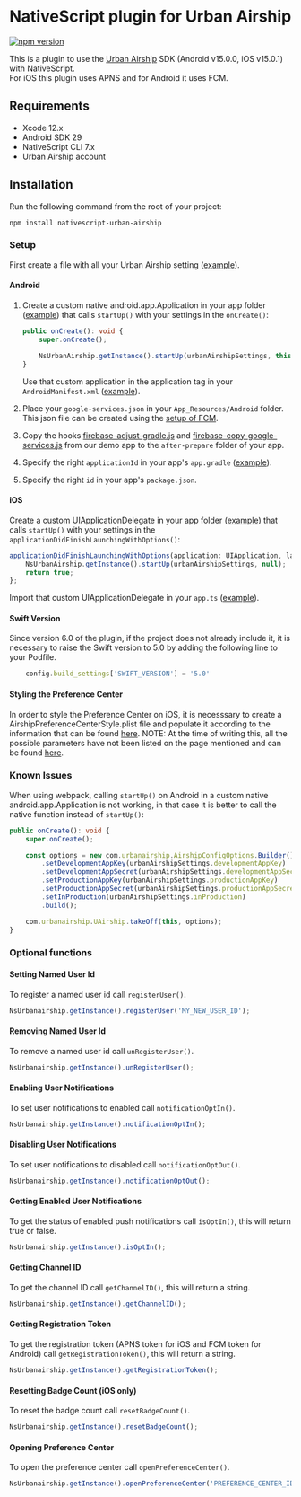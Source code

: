 # NativeScript plugin for Urban Airship
[![npm version](https://badge.fury.io/js/nativescript-urban-airship.svg)](https://www.npmjs.com/package/nativescript-urban-airship)

This is a plugin to use the [Urban Airship](https://www.urbanairship.com/) SDK (Android v15.0.0, iOS v15.0.1) with NativeScript.  
For iOS this plugin uses APNS and for Android it uses FCM.

## Requirements
* Xcode 12.x
* Android SDK 29
* NativeScript CLI 7.x
* Urban Airship account

## Installation
Run the following command from the root of your project:

```console
npm install nativescript-urban-airship
```

### Setup
First create a file with all your Urban Airship setting ([example](./demo/app/urbanAirshipSettings.ts)).

#### Android
1. Create a custom native android.app.Application in your app folder ([example](./demo/app/application.android.ts)) that calls `startUp()` with your settings in the `onCreate()`:
    ```ts
    public onCreate(): void {
        super.onCreate();
    
        NsUrbanAirship.getInstance().startUp(urbanAirshipSettings, this);
    }
    ```
    Use that custom application in the application tag in your `AndroidManifest.xml` ([example](./demo/app/App_Resources/Android/src/main/AndroidManifest.xml#L22)).

2. Place your `google-services.json` in your `App_Resources/Android` folder. This json file can be created using the [setup of FCM](https://firebase.google.com/docs/android/setup).

3. Copy the hooks [firebase-adjust-gradle.js](./demo/hooks/after-prepare/firebase-adjust-gradle.js) and [firebase-copy-google-services.js](./demo/hooks/after-prepare/firebase-copy-google-services.js) from our demo app to the `after-prepare` folder of your app.

4. Specify the right `applicationId` in your app's `app.gradle` ([example](./demo/app/App_Resources/Android/app.gradle#L10)).

5. Specify the right `id` in your app's `package.json`.

#### iOS
Create a custom UIApplicationDelegate in your app folder ([example](./demo/app/custom.delegate.ts)) that calls `startUp()` with your settings in the `applicationDidFinishLaunchingWithOptions()`:
```ts
applicationDidFinishLaunchingWithOptions(application: UIApplication, launchOptions: NSDictionary<string, any>): boolean {
    NsUrbanAirship.getInstance().startUp(urbanAirshipSettings, null);
    return true;
};
```
Import that custom UIApplicationDelegate in your `app.ts` ([example](./demo/app/app.ts)).

#### Swift Version
Since version 6.0 of the plugin, if the project does not already include it, it is necessary to raise the Swift version to 5.0 by adding the following line to your Podfile.
```ts
    config.build_settings['SWIFT_VERSION'] = '5.0'
```

#### Styling the Preference Center
In order to style the Preference Center on iOS, it is necesssary to create a AirshipPreferenceCenterStyle.plist file and populate it according to the information that can be found [here](https://docs.airship.com/platform/ios/preference-center/).
NOTE: At the time of writing this, all the possible parameters have not been listed on the page mentioned and can be found [here](https://github.com/urbanairship/ios-library/blob/main/Airship/AirshipPreferenceCenter/Source/PreferenceCenterStyle.swift).

### Known Issues
When using webpack, calling `startUp()` on Android in a custom native android.app.Application is not working, in that case it is better to call the native function instead of `startUp()`:
```ts
public onCreate(): void {
    super.onCreate();

    const options = new com.urbanairship.AirshipConfigOptions.Builder()
        .setDevelopmentAppKey(urbanAirshipSettings.developmentAppKey)
        .setDevelopmentAppSecret(urbanAirshipSettings.developmentAppSecret)
        .setProductionAppKey(urbanAirshipSettings.productionAppKey)
        .setProductionAppSecret(urbanAirshipSettings.productionAppSecret)
        .setInProduction(urbanAirshipSettings.inProduction)
        .build();

    com.urbanairship.UAirship.takeOff(this, options);
}
```

### Optional functions

#### Setting Named User Id
To register a named user id call `registerUser()`.

```ts
NsUrbanairship.getInstance().registerUser('MY_NEW_USER_ID');
```

#### Removing Named User Id
To remove a named user id call `unRegisterUser()`.

```ts
NsUrbanairship.getInstance().unRegisterUser();
```

#### Enabling User Notifications
To set user notifications to enabled call `notificationOptIn()`.

```ts
NsUrbanairship.getInstance().notificationOptIn();
```

#### Disabling User Notifications
To set user notifications to disabled call `notificationOptOut()`.

```ts
NsUrbanairship.getInstance().notificationOptOut();
```

#### Getting Enabled User Notifications
To get the status of enabled push notifications call `isOptIn()`, this will return true or false.

```ts
NsUrbanairship.getInstance().isOptIn();
```

#### Getting Channel ID
To get the channel ID call `getChannelID()`, this will return a string.

```ts
NsUrbanairship.getInstance().getChannelID();
```

#### Getting Registration Token
To get the registration token (APNS token for iOS and FCM token for Android) call `getRegistrationToken()`, this will return a string.

```ts
NsUrbanairship.getInstance().getRegistrationToken();
```

#### Resetting Badge Count (iOS only)
To reset the badge count call `resetBadgeCount()`.

```ts
NsUrbanairship.getInstance().resetBadgeCount();
```

#### Opening Preference Center
To open the preference center call `openPreferenceCenter()`.

```ts
NsUrbanairship.getInstance().openPreferenceCenter('PREFERENCE_CENTER_ID');
```